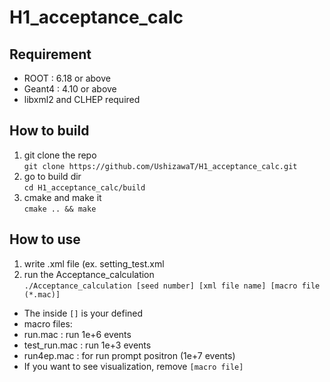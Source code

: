 # H1_acceptance_calc
## Requirement
* ROOT : 6.18 or above
* Geant4 : 4.10 or above
* libxml2 and CLHEP required
## How to build
1. git clone the repo  
```git clone https://github.com/UshizawaT/H1_acceptance_calc.git```
2. go to build dir  
```cd H1_acceptance_calc/build```
3. cmake and make it  
```cmake .. && make```
## How to use
1. write .xml file (ex. setting_test.xml
2. run the Acceptance_calculation  
```./Acceptance_calculation [seed number] [xml file name] [macro file (*.mac)]```
 * The inside `[]` is your defined
 * macro files:  
  * run.mac : run 1e+6 events
  * test_run.mac : run 1e+3 events
  * run4ep.mac : for run prompt positron (1e+7 events)
 * If you want to see visualization, remove `[macro file]`  
